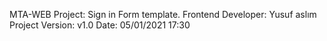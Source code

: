 MTA-WEB
Project: Sign in Form template.
Frontend Developer: Yusuf aslım
Project Version: v1.0
Date: 05/01/2021 17:30

